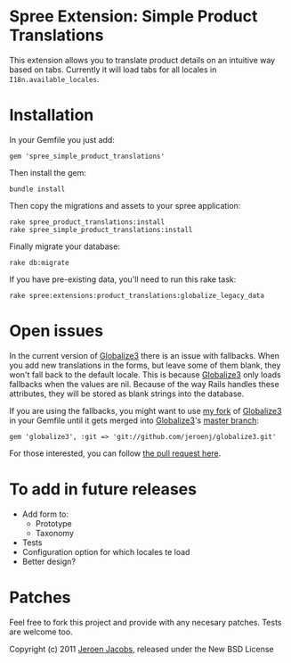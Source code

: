 # Spree Extension: Simple Product Translations
This extension allows you to translate product details on an intuitive way based on tabs.
Currently it will load tabs for all locales in `I18n.available_locales`.

# Installation
In your Gemfile you just add:

    gem 'spree_simple_product_translations'

Then install the gem:

    bundle install

Then copy the migrations and assets to your spree application:

    rake spree_product_translations:install
    rake spree_simple_product_translations:install

Finally migrate your database:

    rake db:migrate

If you have pre-existing data, you'll need to run this rake task:

    rake spree:extensions:product_translations:globalize_legacy_data

# Open issues
In the current version of [Globalize3](https://github.com/svenfuchs/globalize3) there is an issue with fallbacks. When you add new translations in the forms, but leave some of them blank, they won't fall back to the default locale. This is because [Globalize3](https://github.com/svenfuchs/globalize3) only loads fallbacks when the values are nil. Because of the way Rails handles these attributes, they will be stored as blank strings into the database.

If you are using the fallbacks, you might want to use [my fork](https://github.com/jeroenj/globalize3) of [Globalize3](https://github.com/svenfuchs/globalize3) in your Gemfile until it gets merged into [Globalize3](https://github.com/svenfuchs/globalize3)'s [master branch](https://github.com/svenfuchs/globalize3):

    gem 'globalize3', :git => 'git://github.com/jeroenj/globalize3.git'

For those interested, you can follow [the pull request here](https://github.com/svenfuchs/globalize3/pull/32).

# To add in future releases
* Add form to:
   + Prototype
   + Taxonomy
* Tests
* Configuration option for which locales te load
* Better design?

# Patches
Feel free to fork this project and provide with any necesary patches. Tests are welcome too.

Copyright (c) 2011 [Jeroen Jacobs](https://github.com/jeroenj), released under the New BSD License
